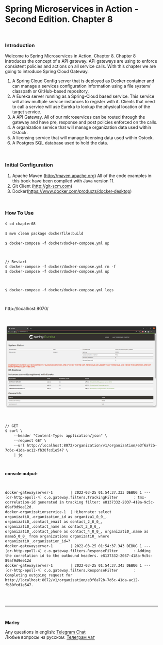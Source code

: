 # Spring Microservices in Action - Second Edition. Chapter 8

<br/>

### Introduction

Welcome to Spring Microservices in Action, Chapter 8.  Chapter 8 introduces the concept of a API gateway. API gateways are using to enforce consistent policies and actions on all service calls. With this chapter we are going to introduce Spring Cloud Gateway.

1.  A Spring Cloud Config server that is deployed as Docker container and can manage a services configuration information using a file system/ classpath or GitHub-based repository.
2. A Eureka server running as a Spring-Cloud based service. This service will allow multiple service instances to register with it. Clients that need to call a service will use Eureka to lookup the physical location of the target service.
3. A API Gateway. All of our microservices can be routed through the gateway and have pre, response and post policies enforced on the calls.
4.  A organization service that will manage organization data used within Ostock.
5.  A licensing service that will manage licensing data used within Ostock.
6.  A Postgres SQL database used to hold the data.

<br/>

### Initial Configuration
1.	Apache Maven (http://maven.apache.org)  All of the code examples in this book have been compiled with Java version 11.
2.	Git Client (http://git-scm.com)
3.  Docker(https://www.docker.com/products/docker-desktop)


<br/>

### How To Use

```
$ cd chapter08

$ mvn clean package dockerfile:build

$ docker-compose -f docker/docker-compose.yml up
```


<br/>

```
// Restart
$ docker-compose -f docker/docker-compose.yml rm -f
$ docker-compose -f docker/docker-compose.yml up
```

<br/>

```
$ docker-compose -f docker/docker-compose.yml logs 
```

<br/>

http://localhost:8070/


<br/>

![Application](/img/ch08-pic01.png?raw=true)


<br/>

```
// GET
$ curl \
    --header "Content-Type: application/json" \
    --request GET \
    --url http://localhost:8072/organization/v1/organization/e3f6a72b-7d6c-41da-ac12-fb30fcd1e547 \
    | jq
```

<br/>

**console output:**

<br/>

```
docker-gatewayserver-1        | 2022-03-25 01:54:37.333 DEBUG 1 --- [or-http-epoll-4] c.o.gateway.filters.TrackingFilter       : tmx-correlation-id generated in tracking filter: e8137332-2037-418a-9c5c-89af9d9ee12d.
docker-organizationservice-1  | Hibernate: select organizati0_.organization_id as organiza1_0_0_, organizati0_.contact_email as contact_2_0_0_, organizati0_.contact_name as contact_3_0_0_, organizati0_.contact_phone as contact_4_0_0_, organizati0_.name as name5_0_0_ from organizations organizati0_ where organizati0_.organization_id=?
docker-gatewayserver-1        | 2022-03-25 01:54:37.343 DEBUG 1 --- [or-http-epoll-4] c.o.gateway.filters.ResponseFilter       : Adding the correlation id to the outbound headers. e8137332-2037-418a-9c5c-89af9d9ee12d
docker-gatewayserver-1        | 2022-03-25 01:54:37.343 DEBUG 1 --- [or-http-epoll-4] c.o.gateway.filters.ResponseFilter       : Completing outgoing request for http://localhost:8072/v1/organization/e3f6a72b-7d6c-41da-ac12-fb30fcd1e547.
```


<br/><br/>

---

<br/>

**Marley**

Any questions in english: <a href="https://javadev.org/chat/">Telegram Chat</a>  
Любые вопросы на русском: <a href="https://javadev.ru/chat/">Телеграм чат</a>
